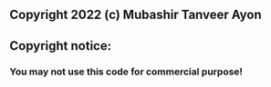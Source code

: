 ## Copyright 2022 (c) Mubashir Tanveer Ayon

## Copyright notice:

### You may not use this code for commercial purpose!
